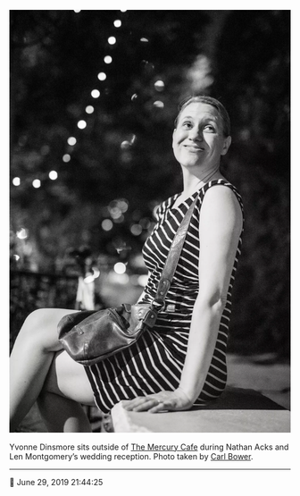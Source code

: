 ![Yvonne Dinsmore sits outside of the Mercury Cafe](assets/5dad8d0e5cd969e99c2852afbc39293e.webp)

Yvonne Dinsmore sits outside of [The Mercury Cafe](http://mercurycafe.com/) during Nathan Acks and Len Montgomery’s wedding reception. Photo taken by [Carl Bower](http://carlbowerphotos.com/).

- - - -

<span aria-hidden="true">📅</span> June 29, 2019 21:44:25
